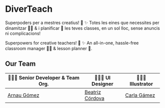 # DiverTeach

Superpoders per a mestres creatius! 🦸 ✨ Totes les eines que necessites per dinamitzar 🧑‍🏫 & i planificar 🧠 les teves classes, en un sol lloc, sense anuncis ni complicacions!

Superpowers for creative teachers! 🦸 ✨ An all-in-one, hassle-free classroom manager 🧑‍🏫 & lesson planner 🧠.

## Our Team
👨🏻‍💻 Senior Developer & Team Org. | 🦸🏻‍♀️ UI Designer | 👩🏻‍🎨 Illustrator
-------------------|-----|----
[Arnau Gómez](https://www.linkedin.com/in/arnau-g%C3%B3mez-903b49187/) | [Beatriz Córdova](https://www.linkedin.com/in/beatriz-c%C3%B3rdoba-cruz-236080168/) | [Carla Gámez](https://www.instagram.com/carlagamezalarcon/)
